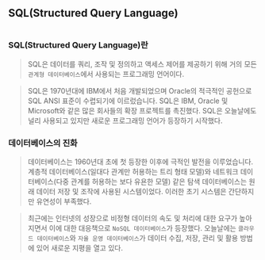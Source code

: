 #
## SQL(Structured Query Language)
#

### SQL(Structured Query Language)란
> SQL은 데이터를 쿼리, 조작 및 정의하고 액세스 제어를 제공하기 위해 거의 모든 `관계형 데이터베이스`에서 사용되는 프로그래밍 언어이다. 

> SQL은 1970년대에 IBM에서 처음 개발되었으며 Oracle의 적극적인 공헌으로 SQL ANSI 표준이 수렵되기에 이르렀습니다. SQL은 IBM, Oracle 및 Microsoft와 같은 많은 회사들의 확장 프로젝트를 촉진했다. SQL은 오늘날에도 널리 사용되고 있지만 새로운 프로그래밍 언어가 등장하기 시작했다.

### 데이터베이스의 진화

> 데이터베이스는 1960년대 초에 첫 등장한 이후에 극적인 발전을 이루었습니다. 계층적 데이터베이스(일대다 관계만 허용하는 트리 형태 모델)와 네트워크 데이터베이스(다중 관계를 허용하는 보다 유욘한 모델) 같은 탐색 데이터베이스는 원래 데이터 저장 및 조작에 사용된 시스템이었다. 이러한 초기 시스템은 간단하지만 유연성이 부족했다.

> 최근에는 인터넷의 성장으로 비정형 데이터의 속도 및 처리에 대한 요구가 높아지면서 이에 대한 대응책으로 `NoSQL 데이터베이스`가 등장했다. 오늘날에는 `클라우드 데이터베이스`와 `자율 운영 데이터베이스`가 데이터 수집, 저장, 관리 및 활용 방법에 있어 새로운 지평을 열고 있다.

